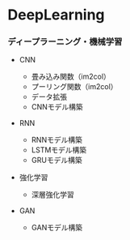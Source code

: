 # DeepLearning

### ディープラーニング・機械学習

- CNN
    - 畳み込み関数（im2col）
    - プーリング関数（im2col）
    - データ拡張
    - CNNモデル構築

- RNN
    - RNNモデル構築
    - LSTMモデル構築
    - GRUモデル構築

- 強化学習
    - 深層強化学習

- GAN
    - GANモデル構築